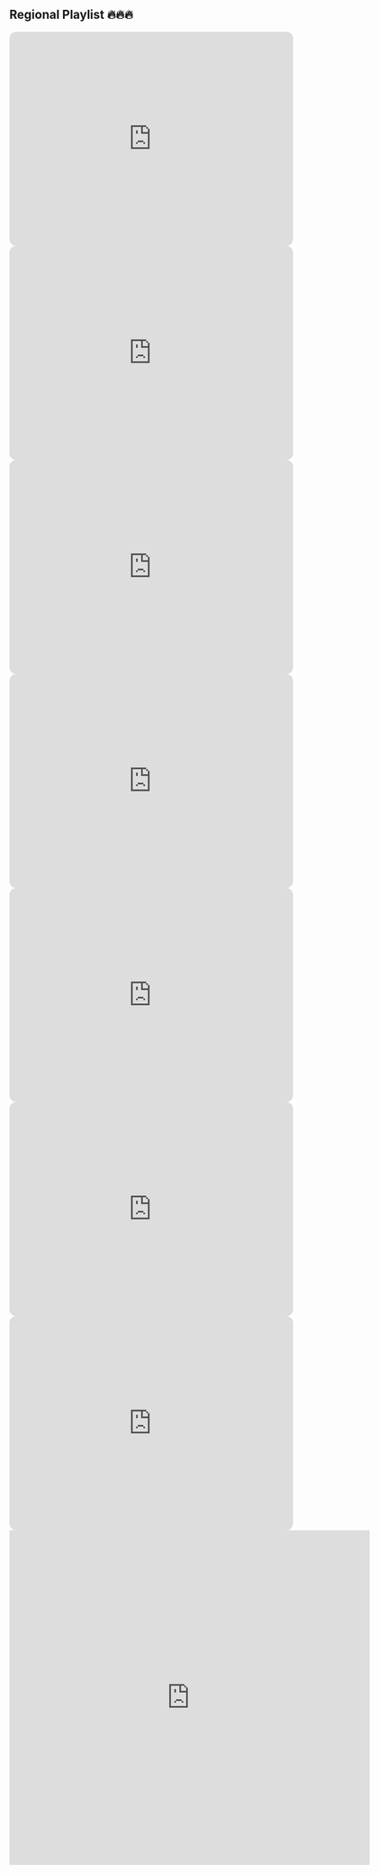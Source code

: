 ## Regional Playlist 🔥🔥🔥

<iframe style="border-radius:12px" src="https://open.spotify.com/embed/playlist/2VBueBEJf4NX7Gve9ASByp?utm_source=generator&theme=0" width="100%" height="380" frameBorder="0" allowfullscreen="" allow="autoplay; clipboard-write; encrypted-media; fullscreen; picture-in-picture"></iframe>

<iframe style="border-radius:12px" src="https://open.spotify.com/embed/playlist/1zVxzLuwFghawS50aJojxS?utm_source=generator&theme=0" width="100%" height="380" frameBorder="0" allowfullscreen="" allow="autoplay; clipboard-write; encrypted-media; fullscreen; picture-in-picture"></iframe>

<iframe style="border-radius:12px" src="https://open.spotify.com/embed/playlist/7mwH4rIEud9i9t1b5WTNuj?utm_source=generator&theme=0" width="100%" height="380" frameBorder="0" allowfullscreen="" allow="autoplay; clipboard-write; encrypted-media; fullscreen; picture-in-picture"></iframe>

<iframe style="border-radius:12px" src="https://open.spotify.com/embed/playlist/0OZmGKUvoIizPulw7Cv7UK?utm_source=generator&theme=0" width="100%" height="380" frameBorder="0" allowfullscreen="" allow="autoplay; clipboard-write; encrypted-media; fullscreen; picture-in-picture"></iframe>

<iframe style="border-radius:12px" src="https://open.spotify.com/embed/playlist/2XAssTWQzNAtQFWV1k8HR3?utm_source=generator&theme=0" width="100%" height="380" frameBorder="0" allowfullscreen="" allow="autoplay; clipboard-write; encrypted-media; fullscreen; picture-in-picture"></iframe>

<iframe style="border-radius:12px" src="https://open.spotify.com/embed/playlist/0D6gAA3v1NlUEsljjguuYN?utm_source=generator&theme=0" width="100%" height="380" frameBorder="0" allowfullscreen="" allow="autoplay; clipboard-write; encrypted-media; fullscreen; picture-in-picture"></iframe>

<iframe style="border-radius:12px" src="https://open.spotify.com/embed/playlist/40emWMKnxwpds0BeGcmPYW?utm_source=generator&theme=0" width="100%" height="380" frameBorder="0" allowfullscreen="" allow="autoplay; clipboard-write; encrypted-media; fullscreen; picture-in-picture"></iframe>


<iframe src="https://docs.google.com/forms/d/e/1FAIpQLSeBpDXc0xTlTD5hlY-tz_7pOEogaq6pOSESArJFH7hx2SRdBg/viewform?embedded=true" width="640" height="594" frameborder="0" marginheight="0" marginwidth="0">Cargando…</iframe>
